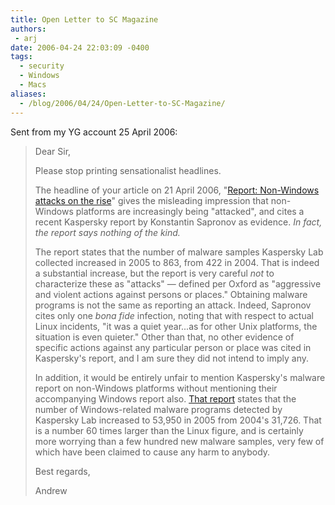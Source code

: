 ```yaml
---
title: Open Letter to SC Magazine
authors:
 - arj
date: 2006-04-24 22:03:09 -0400
tags:
  - security
  - Windows
  - Macs
aliases:
  - /blog/2006/04/24/Open-Letter-to-SC-Magazine/
---
```

Sent from my YG account 25 April 2006:

> Dear Sir,
>
> Please stop printing sensationalist headlines.
>
> The headline of your article on 21 April 2006, "[Report: Non-Windows attacks on the rise](http://www.viruslist.com/en/analysis?pubid=184625030)" gives the misleading impression that non-Windows platforms are increasingly being "attacked", and cites a recent Kaspersky report by Konstantin Sapronov as evidence. _In fact, the report says nothing of the kind._
>
> The report states that the number of malware samples Kaspersky Lab collected increased in 2005 to 863, from 422 in 2004. That is indeed a substantial increase, but the report is very careful _not_ to characterize these as "attacks" &#x2014; defined per Oxford as "aggressive and violent actions against persons or places." Obtaining malware programs is not the same as reporting an attack. Indeed, Sapronov cites only one _bona fide_ infection, noting that with respect to actual Linux incidents, "it was a quiet year...as for other Unix platforms, the situation is even quieter." Other than that, no other evidence of specific actions against any particular person or place was cited in Kaspersky's report, and I am sure they did not intend to imply any.
>
> In addition, it would be entirely unfair to mention Kaspersky's malware report on non-Windows platforms without mentioning their accompanying Windows report also. [That report](http://www.viruslist.com/en/analysis?pubid=182974451) states that the number of Windows-related malware programs detected by Kaspersky Lab increased to 53,950 in 2005 from 2004's 31,726. That is a number 60 times larger than the Linux figure, and is certainly more worrying than a few hundred new malware samples, very few of which have been claimed to cause any harm to anybody.
>
> Best regards,
>
> Andrew

